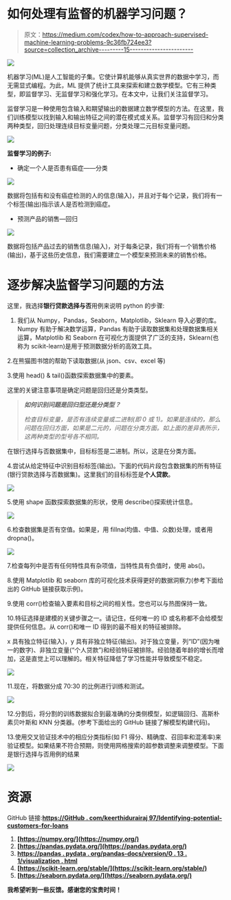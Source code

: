# 如何处理有监督的机器学习问题？

> 原文：<https://medium.com/codex/how-to-approach-supervised-machine-learning-problems-9c36fb724ee3?source=collection_archive---------15----------------------->

![](img/d145be636d0c1015ec42310c4fbac40f.png)

机器学习(ML)是人工智能的子集。它使计算机能够从真实世界的数据中学习，而无需显式编程。为此，ML 提供了统计工具来探索和建立数学模型。它有三种类型，即监督学习、无监督学习和强化学习。在本文中，让我们关注监督学习。

监督学习是一种使用包含输入和期望输出的数据建立数学模型的方法。在这里，我们训练模型以找到输入和输出特征之间的潜在模式或关系。监督学习有回归和分类两种类型，回归处理连续目标变量问题，分类处理二元目标变量问题。

![](img/7463bbd45b4468c08446198697eb55a5.png)

**监督学习的例子:**

*   确定一个人是否患有癌症——分类

![](img/6c638375c3a391565189e0e06402bac9.png)

数据将包括有和没有癌症检测的人的信息(输入)，并且对于每个记录，我们将有一个标签(输出)指示该人是否检测到癌症。

*   预测产品的销售—回归

![](img/72d222ccff44761334d37f89d8a277fd.png)

数据将包括产品过去的销售信息(输入)，对于每条记录，我们将有一个销售价格(输出)，基于这些历史信息，我们需要建立一个模型来预测未来的销售价格。

# **逐步解决监督学习问题的方法**

这里，我选择**银行贷款选择与否**用例来说明 python 的步骤:

1.  我们从 Numpy，Pandas，Seaborn，Matplotlib，Sklearn 导入必要的库。Numpy 有助于解决数学运算，Pandas 有助于读取数据集和处理数据集相关运算，Matplotlib 和 Seaborn 在可视化方面提供了广泛的支持，Sklearn(也称为 scikit-learn)是用于预测数据分析的高效工具。

2.在熊猫图书馆的帮助下读取数据(从 json、csv、excel 等)

3.使用 head() & tail()函数探索数据集中的要素。

这里的关键注意事项是确定问题是回归还是分类类型。

> ***如何识别问题是回归型还是分类型？***
> 
> *检查目标变量，是否有连续变量或二进制(即 0 或 1)。如果是连续的，那么问题在回归方面，如果是二元的，问题在分类方面。如上面的差异表所示，这两种类型的型号各不相同。*

在银行选择与否数据集中，目标标签是二进制。所以，这是在分类方面。

4.尝试从给定特征中识别目标标签(输出)。下面的代码片段包含数据集的所有特征(银行贷款选择与否数据集)。这里我们的目标标签是**个人贷款**。

![](img/cf2a80cb6d6ff2192c745ea51e20532b.png)

5.使用 shape 函数探索数据集的形状，使用 describe()探索统计信息。

![](img/513ebcaa95540309acbc61befc6ab51e.png)

6.检查数据集是否有空值。如果是，用 fillna(均值、中值、众数)处理，或者用 dropna()。

![](img/93521264ca3890d2edd1ba8333ca4257.png)

7.检查每列中是否有任何特性具有杂项值，当特性具有负值时，使用 abs()。

8.使用 Matplotlib 和 seaborn 库的可视化技术获得更好的数据洞察力(参考下面给出的 GitHub 链接获取示例)。

9.使用 corr()检查输入要素和目标之间的相关性。您也可以与热图保持一致。

10.特征选择是建模的关键步骤之一。请记住，任何唯一的 ID 或名称都不会给模型提供任何信息。从 corr()和唯一 ID 得到的最不相关的特征被排除。

x 具有独立特征(输入)，y 具有非独立特征(输出)。对于独立变量，列“ID”(因为唯一的数字)、非独立变量(“个人贷款”)和经验特征被排除。经验随着年龄的增长而增加，这是直觉上可以理解的。相关特征降低了学习性能并导致模型不稳定。

![](img/ce7a13bb013d8f011344392889ed7160.png)

11.现在，将数据分成 70:30 的比例进行训练和测试。

![](img/4ba3c129feda209d1c26c59499888329.png)

12.分割后，将分割的训练数据拟合到最准确的分类侧模型，如逻辑回归、高斯朴素贝叶斯和 KNN 分类器。(参考下面给出的 GitHub 链接了解模型构建代码)。

13.使用交叉验证技术中的相应分类指标(如 F1 得分、精确度、召回率和混淆率)来验证模型。如果结果不符合预期，则使用网格搜索的超参数调整来调整模型。下面是银行选择与否用例的结果

![](img/300a803f6f19f12254ef0f9ddbe1bd82.png)

# 资源

GitHub 链接:**[**https://GitHub . com/keerthidurairaj 97/Identifying-potential-customers-for-loans**](https://github.com/keerthidurairaj97/Identifying-potential-customers-for-loans)**

1.  **[https://numpy.org/](https://numpy.org/)**
2.  **[https://pandas.pydata.org/](https://pandas.pydata.org/)**
3.  **[https://pandas . pydata . org/pandas-docs/version/0 . 13 . 1/visualization . html](https://pandas.pydata.org/pandas-docs/version/0.13.1/visualization.html)**
4.  **[https://scikit-learn.org/stable/](https://scikit-learn.org/stable/)**
5.  **[https://seaborn.pydata.org/](https://seaborn.pydata.org/)**

**我希望听到一些反馈。感谢您的宝贵时间！**
